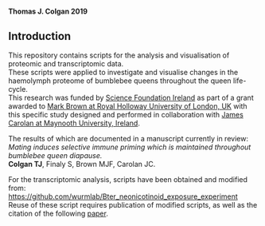 #### Thomas J. Colgan 2019

## Introduction  
This repository contains scripts for the analysis and visualisation of proteomic and transcriptomic data.  
These scripts were applied to investigate and visualise changes in the haemolymph proteome of bumblebee queens throughout the queen life-cycle.  
This research was funded by [Science Foundation Ireland](http://www.sfi.ie/) as part of a grant awarded to [Mark Brown at Royal Holloway University of London, UK](https://www.markjfbrown.com/) with this specific study designed and performed in collaboration with [James Carolan at Maynooth University, Ireland](https://crawliomics.com/).  

The results of which are documented in a manuscript currently in review:  
<i>Mating induces selective immune priming which is maintained throughout bumblebee queen diapause.</i>     
<b>Colgan TJ</b>, Finaly S, Brown MJF, Carolan JC.  

For the transcriptomic analysis, scripts have been obtained and modified from:  
https://github.com/wurmlab/Bter_neonicotinoid_exposure_experiment  
Reuse of these script requires publication of modified scripts, as well as the citation of the following [paper](https://onlinelibrary.wiley.com/doi/10.1111/mec.15047).  
